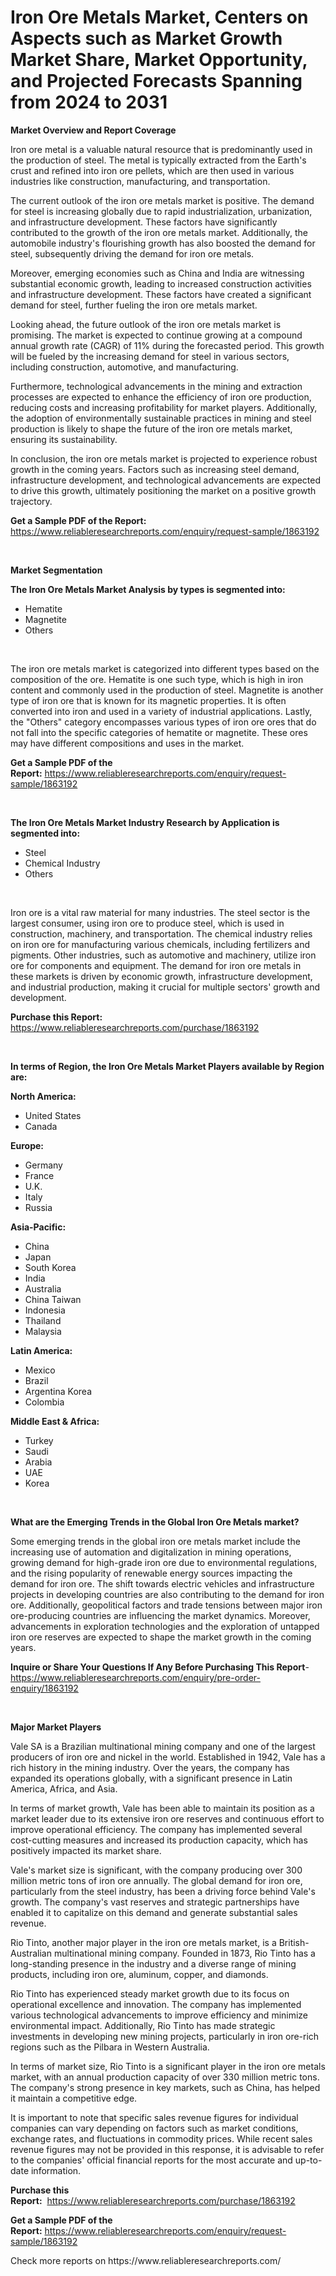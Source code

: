 <p><h1>Iron Ore Metals Market, Centers on Aspects such as Market Growth Market Share, Market Opportunity, and Projected Forecasts Spanning from 2024 to 2031</h1></p><p><strong>Market Overview and Report Coverage</strong></p>
<p><p>Iron ore metal is a valuable natural resource that is predominantly used in the production of steel. The metal is typically extracted from the Earth's crust and refined into iron ore pellets, which are then used in various industries like construction, manufacturing, and transportation.</p><p>The current outlook of the iron ore metals market is positive. The demand for steel is increasing globally due to rapid industrialization, urbanization, and infrastructure development. These factors have significantly contributed to the growth of the iron ore metals market. Additionally, the automobile industry's flourishing growth has also boosted the demand for steel, subsequently driving the demand for iron ore metals.</p><p>Moreover, emerging economies such as China and India are witnessing substantial economic growth, leading to increased construction activities and infrastructure development. These factors have created a significant demand for steel, further fueling the iron ore metals market.</p><p>Looking ahead, the future outlook of the iron ore metals market is promising. The market is expected to continue growing at a compound annual growth rate (CAGR) of 11% during the forecasted period. This growth will be fueled by the increasing demand for steel in various sectors, including construction, automotive, and manufacturing.</p><p>Furthermore, technological advancements in the mining and extraction processes are expected to enhance the efficiency of iron ore production, reducing costs and increasing profitability for market players. Additionally, the adoption of environmentally sustainable practices in mining and steel production is likely to shape the future of the iron ore metals market, ensuring its sustainability.</p><p>In conclusion, the iron ore metals market is projected to experience robust growth in the coming years. Factors such as increasing steel demand, infrastructure development, and technological advancements are expected to drive this growth, ultimately positioning the market on a positive growth trajectory.</p></p>
<p><strong>Get a Sample PDF of the Report:</strong> <a href="https://www.reliableresearchreports.com/enquiry/request-sample/1863192">https://www.reliableresearchreports.com/enquiry/request-sample/1863192</a></p>
<p>&nbsp;</p>
<p><strong>Market Segmentation</strong></p>
<p><strong>The Iron Ore Metals Market Analysis by types is segmented into:</strong></p>
<p><ul><li>Hematite</li><li>Magnetite</li><li>Others</li></ul></p>
<p>&nbsp;</p>
<p><p>The iron ore metals market is categorized into different types based on the composition of the ore. Hematite is one such type, which is high in iron content and commonly used in the production of steel. Magnetite is another type of iron ore that is known for its magnetic properties. It is often converted into iron and used in a variety of industrial applications. Lastly, the "Others" category encompasses various types of iron ore ores that do not fall into the specific categories of hematite or magnetite. These ores may have different compositions and uses in the market.</p></p>
<p><strong>Get a Sample PDF of the Report:</strong>&nbsp;<a href="https://www.reliableresearchreports.com/enquiry/request-sample/1863192">https://www.reliableresearchreports.com/enquiry/request-sample/1863192</a></p>
<p>&nbsp;</p>
<p><strong>The Iron Ore Metals Market Industry Research by Application is segmented into:</strong></p>
<p><ul><li>Steel</li><li>Chemical Industry</li><li>Others</li></ul></p>
<p>&nbsp;</p>
<p><p>Iron ore is a vital raw material for many industries. The steel sector is the largest consumer, using iron ore to produce steel, which is used in construction, machinery, and transportation. The chemical industry relies on iron ore for manufacturing various chemicals, including fertilizers and pigments. Other industries, such as automotive and machinery, utilize iron ore for components and equipment. The demand for iron ore metals in these markets is driven by economic growth, infrastructure development, and industrial production, making it crucial for multiple sectors' growth and development.</p></p>
<p><strong>Purchase this Report:</strong>&nbsp; <a href="https://www.reliableresearchreports.com/purchase/1863192">https://www.reliableresearchreports.com/purchase/1863192</a></p>
<p>&nbsp;</p>
<p><strong>In terms of Region, the Iron Ore Metals Market Players available by Region are:</strong></p>
<p>
    <p> <strong> North America: </strong>
        <ul>
            <li>United States</li>
            <li>Canada</li>
        </ul>
        </p> 
    <p> <strong> Europe: </strong>
        <ul>
            <li>Germany</li>
            <li>France</li>
            <li>U.K.</li>
            <li>Italy</li>
            <li>Russia</li>
        </ul>
        </p> 
    <p> <strong> Asia-Pacific: </strong>
        <ul>
            <li>China</li>
            <li>Japan</li>
            <li>South Korea</li>
            <li>India</li>
            <li>Australia</li>
            <li>China Taiwan</li>
            <li>Indonesia</li>
            <li>Thailand</li>
            <li>Malaysia</li>
        </ul>
        </p> 
    <p> <strong> Latin America: </strong>
        <ul>
            <li>Mexico</li>
            <li>Brazil</li>
            <li>Argentina Korea</li>
            <li>Colombia</li>
        </ul>
        </p> 
    <p> <strong> Middle East & Africa: </strong>
        <ul>
            <li>Turkey</li>
            <li>Saudi</li>
            <li>Arabia</li>
            <li>UAE</li>
            <li>Korea</li>
        </ul>
    </p>
    </p>
<p>&nbsp;</p>
<p><strong>What are the Emerging Trends in the Global Iron Ore Metals market?</strong></p>
<p><p>Some emerging trends in the global iron ore metals market include the increasing use of automation and digitalization in mining operations, growing demand for high-grade iron ore due to environmental regulations, and the rising popularity of renewable energy sources impacting the demand for iron ore. The shift towards electric vehicles and infrastructure projects in developing countries are also contributing to the demand for iron ore. Additionally, geopolitical factors and trade tensions between major iron ore-producing countries are influencing the market dynamics. Moreover, advancements in exploration technologies and the exploration of untapped iron ore reserves are expected to shape the market growth in the coming years.</p></p>
<p><strong>Inquire or Share Your Questions If Any Before Purchasing This Report</strong>- <a href="https://www.reliableresearchreports.com/enquiry/pre-order-enquiry/1863192">https://www.reliableresearchreports.com/enquiry/pre-order-enquiry/1863192</a></p>
<p>&nbsp;</p>
<p><strong>Major Market Players</strong></p>
<p><p>Vale SA is a Brazilian multinational mining company and one of the largest producers of iron ore and nickel in the world. Established in 1942, Vale has a rich history in the mining industry. Over the years, the company has expanded its operations globally, with a significant presence in Latin America, Africa, and Asia.</p><p>In terms of market growth, Vale has been able to maintain its position as a market leader due to its extensive iron ore reserves and continuous effort to improve operational efficiency. The company has implemented several cost-cutting measures and increased its production capacity, which has positively impacted its market share.</p><p>Vale's market size is significant, with the company producing over 300 million metric tons of iron ore annually. The global demand for iron ore, particularly from the steel industry, has been a driving force behind Vale's growth. The company's vast reserves and strategic partnerships have enabled it to capitalize on this demand and generate substantial sales revenue.</p><p>Rio Tinto, another major player in the iron ore metals market, is a British-Australian multinational mining company. Founded in 1873, Rio Tinto has a long-standing presence in the industry and a diverse range of mining products, including iron ore, aluminum, copper, and diamonds.</p><p>Rio Tinto has experienced steady market growth due to its focus on operational excellence and innovation. The company has implemented various technological advancements to improve efficiency and minimize environmental impact. Additionally, Rio Tinto has made strategic investments in developing new mining projects, particularly in iron ore-rich regions such as the Pilbara in Western Australia.</p><p>In terms of market size, Rio Tinto is a significant player in the iron ore metals market, with an annual production capacity of over 330 million metric tons. The company's strong presence in key markets, such as China, has helped it maintain a competitive edge.</p><p>It is important to note that specific sales revenue figures for individual companies can vary depending on factors such as market conditions, exchange rates, and fluctuations in commodity prices. While recent sales revenue figures may not be provided in this response, it is advisable to refer to the companies' official financial reports for the most accurate and up-to-date information.</p></p>
<p><strong>Purchase this Report:</strong>&nbsp;&nbsp;<a href="https://www.reliableresearchreports.com/purchase/1863192">https://www.reliableresearchreports.com/purchase/1863192</a></p>
<p></p>
<p><strong>Get a Sample PDF of the Report:</strong>&nbsp;<a href="https://www.reliableresearchreports.com/enquiry/request-sample/1863192">https://www.reliableresearchreports.com/enquiry/request-sample/1863192</a></p>
<p>Check more reports on https://www.reliableresearchreports.com/</p>